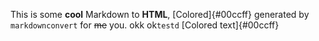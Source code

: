 This is some **cool** Markdown to **HTML**, [Colored]{#00ccff} generated by `markdownconvert` for ~~me~~ you. okk  ok`testd` [Colored text]{#00ccff}